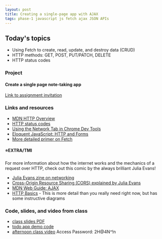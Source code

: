 ```yaml
---
layout: post
title: Creating a single-page app with AJAX
tags: phase-1 javascript js fetch ajax JSON APIs
---
```


## Today's topics

- Using Fetch to create, read, update, and destroy data (CRUD)
- HTTP methods: GET, POST, PUT/PATCH, DELETE
- HTTP status codes

### Project
#### Create a single page note-taking app

[Link to assignment invitation](https://classroom.github.com/a/LFurENx8)

### Links and resources

- [MDN HTTP Overview](https://developer.mozilla.org/en-US/docs/Web/HTTP/Overview)
- [HTTP status codes](https://httpstatuses.com/)
- [Using the Network Tab in Chrome Dev Tools](https://developers.google.com/web/tools/chrome-devtools/network)
- [Eloquent JavaScript: HTTP and Forms](https://eloquentjavascript.net/18_http.html)
- [More detailed primer on Fetch](https://alligator.io/js/fetch-api/)

#### ⭐️EXTRA/TMI

For more information about how the internet works and the mechanics of a request over HTTP, check out this comic by the always brilliant Julia Evans!
- [Julia Evans zine on networking](https://jvns.ca/networking-zine.pdf)
- [Cross-Origin Resource Sharing (CORS) explained by Julia Evans](https://twitter.com/b0rk/status/1162392625057583104)
- [MDN Web Guide: AJAX](https://developer.mozilla.org/en-US/docs/Web/Guide/AJAX)
- [HTTP Basics](http://www.ntu.edu.sg/home/ehchua/programming/webprogramming/HTTP_Basics.html) - This is more detail than you really need right now, but has some instructive diagrams

### Code, slides, and video from class

- [class slides PDF](../slide-decks/js-ajax.pdf)
- [todo app demo code](https://github.com/momentum-team-1/examples/tree/master/ajax--notes)
- [afternoon class video](https://us02web.zoom.us/rec/share/1OIlCrTfyEROfbfix2TzRbMBF7X7T6a8gycd__UFnhxUEAmj0DeNKbAeigbqeKSu) Access Password: 2H@4N^!n
